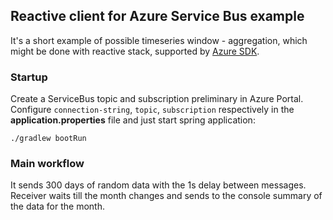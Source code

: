 ## Reactive client for Azure Service Bus example

It's a short example of possible timeseries window - aggregation,
which might be done with reactive stack, supported by [Azure SDK](https://github.com/Azure/azure-sdk-for-java/tree/main/sdk/servicebus/azure-messaging-servicebus).

### Startup
Create a ServiceBus topic and subscription preliminary in Azure Portal.
Configure `connection-string`, `topic`, `subscription` respectively in the **application.properties** file
and just start spring application:

```shell
./gradlew bootRun
```

### Main workflow
It sends 300 days of random data with the 1s delay between messages. 
Receiver waits till the month changes and sends to the console
summary of the data for the month.
